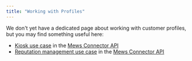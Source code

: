 ```yaml
---
title: "Working with Profiles"
---
```



We don't yet have a dedicated page about working with customer profiles, but you may find something useful here:

* [Kiosk use case](https://mews-systems.gitbook.io/connector-api/use-cases/kiosk) in the [Mews Connector API](https://mews-systems.gitbook.io/connector-api)
* [Reputation management use case](https://mews-systems.gitbook.io/connector-api/use-cases/reputation-management) in the [Mews Connector API](https://mews-systems.gitbook.io/connector-api)
